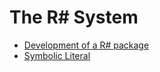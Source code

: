 # The R# System

+ [Development of a R# package](./package_dev.md)
+ [Symbolic Literal](./symbol_language.MD)
